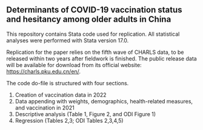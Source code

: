 ## Determinants of COVID-19 vaccination status and hesitancy among older adults in China

This repository contains Stata code used for replication. All statistical analyses were performed with Stata version 17.0.

Replication for the paper relies on the fifth wave of CHARLS data, to be released within two years after fieldwork is finished. The public release data will be available for download from its official website: <https://charls.pku.edu.cn/en/>.

The code do-file is structured with four sections.

1. Creation of vaccination data in 2022
2. Data appending with weights, demographics, health-related measures, and vaccination in 2021
3. Descriptive analysis (Table 1, Figure 2, and ODI Figure 1)
4. Regression (Tables 2,3; ODI Tables 2,3,4,5)
